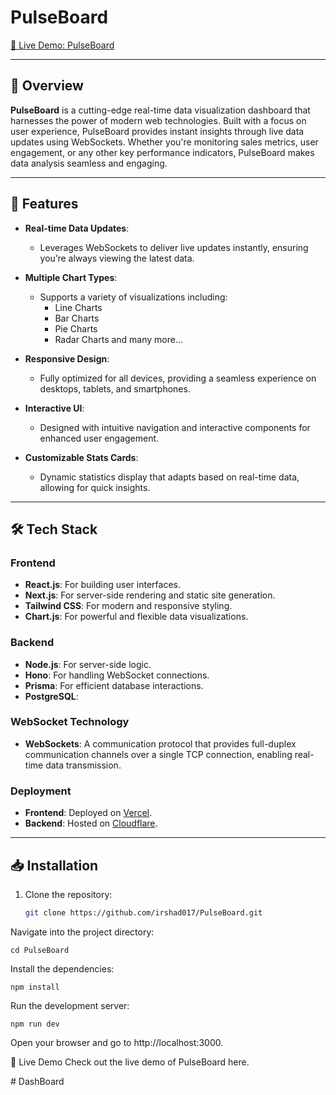 # PulseBoard
[🔗 Live Demo: PulseBoard](https://pulse-board.vercel.app)

---

## 🚀 Overview

**PulseBoard** is a cutting-edge real-time data visualization dashboard that harnesses the power of modern web technologies. Built with a focus on user experience, PulseBoard provides instant insights through live data updates using WebSockets. Whether you're monitoring sales metrics, user engagement, or any other key performance indicators, PulseBoard makes data analysis seamless and engaging.

---

## 🌟 Features

- **Real-time Data Updates**: 
  - Leverages WebSockets to deliver live updates instantly, ensuring you’re always viewing the latest data.
  
- **Multiple Chart Types**: 
  - Supports a variety of visualizations including:
    - Line Charts
    - Bar Charts
    - Pie Charts
    - Radar Charts and many more...
  
- **Responsive Design**: 
  - Fully optimized for all devices, providing a seamless experience on desktops, tablets, and smartphones.
  
- **Interactive UI**: 
  - Designed with intuitive navigation and interactive components for enhanced user engagement.
  
- **Customizable Stats Cards**: 
  - Dynamic statistics display that adapts based on real-time data, allowing for quick insights.

---

## 🛠️ Tech Stack

### Frontend
- **React.js**: For building user interfaces.
- **Next.js**: For server-side rendering and static site generation.
- **Tailwind CSS**: For modern and responsive styling.
- **Chart.js**: For powerful and flexible data visualizations.

### Backend
- **Node.js**: For server-side logic.
- **Hono**: For handling WebSocket connections.
- **Prisma**: For efficient database interactions.
- **PostgreSQL**:
  
### WebSocket Technology
- **WebSockets**: A communication protocol that provides full-duplex communication channels over a single TCP connection, enabling real-time data transmission.

### Deployment
- **Frontend**: Deployed on [Vercel](https://vercel.com).
- **Backend**: Hosted on [Cloudflare](https://www.cloudflare.com).

---

## 📥 Installation

1. Clone the repository:
   ```bash
   git clone https://github.com/irshad017/PulseBoard.git

Navigate into the project directory:

    cd PulseBoard
Install the dependencies:

    npm install
Run the development server:

    npm run dev
Open your browser and go to http://localhost:3000.

🔗 Live Demo
Check out the live demo of PulseBoard here.

#   D a s h B o a r d  
 
